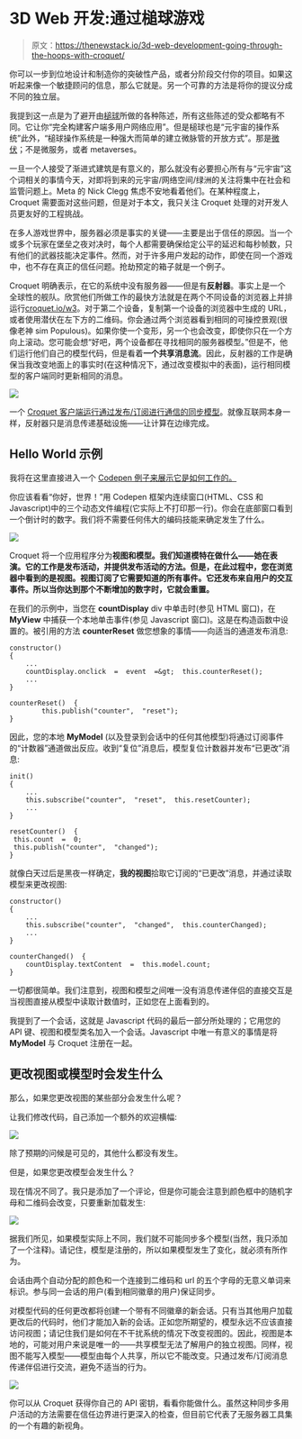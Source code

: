 # 3D Web 开发:通过槌球游戏

> 原文：<https://thenewstack.io/3d-web-development-going-through-the-hoops-with-croquet/>

你可以一步到位地设计和制造你的突破性产品，或者分阶段交付你的项目。如果这听起来像一个敏捷顾问的信息，那么它就是。另一个可靠的方法是将你的提议分成不同的独立层。

我提到这一点是为了避开由[槌球](http://croquet.io)所做的各种陈述，所有这些陈述的受众都略有不同。它让你“完全构建客户端多用户网络应用”。但是槌球也是“元宇宙的操作系统”此外，“槌球操作系统是一种强大而简单的建立微脉管的开放方式”。那是[微伏](https://thenewstack.io/croquet-woos-javascript-devs-with-a-web-based-metaverse/)；不是微服务，或者 metaverses。

一旦一个人接受了渐进式建筑是有意义的，那么就没有必要担心所有与“元宇宙”这个词相关的事情今天，对即将到来的元宇宙/网络空间/绿洲的关注将集中在社会和监管问题上。Meta 的 Nick Clegg 焦虑不安地看着他们。在某种程度上，Croquet 需要面对这些问题，但是对于本文，我只关注 Croquet 处理的对开发人员更友好的工程挑战。

在多人游戏世界中，服务器必须是事实的关键——主要是出于信任的原因。当一个或多个玩家在堡垒之夜对决时，每个人都需要确保给定公平的延迟和每秒帧数，只有他们的武器技能决定事件。然而，对于许多用户发起的动作，即使在同一个游戏中，也不存在真正的信任问题。抢劫预定的箱子就是一个例子。

Croquet 明确表示，在它的系统中没有服务器——但是有**反射器**。事实上是一个全球性的舰队。欣赏他们所做工作的最快方法就是在两个不同设备的浏览器上并排运行[croquet.io/w3](https://croquet.io/w3/)。对于第二个设备，复制第一个设备的浏览器中生成的 URL，或者使用潜伏在左下方的二维码。你会通过两个浏览器看到相同的可操控景观(很像老神 sim Populous)。如果你使一个变形，另一个也会改变，即使你只在一个方向上滚动。您可能会想“好吧，两个设备都在寻找相同的服务器模型。”但是不，他们运行他们自己的模型代码，但是看着**一个共享消息流**。因此，反射器的工作是确保当我改变地面上的事实时(在这种情况下，通过改变模拟中的表面)，运行相同模型的客户端同时更新相同的消息。

![](img/a8f524908d9b631dde5b4cf918dec231.png)

一个 [Croquet 客户端运行通过发布/订阅进行通信的同步模型](https://blog.codefrau.net/2021/08/what-is-croquet-anyways.html)。就像互联网本身一样，反射器只是消息传递基础设施——让计算在边缘完成。

## Hello World 示例

我将在这里直接进入一个 [Codepen 例子来展示它是如何工作的。](https://codepen.io/croquet/pen/bPNgMY)

你应该看看“你好，世界！”用 Codepen 框架内连续窗口(HTML、CSS 和 Javascript)中的三个动态文件编程(它实际上不打印那一行)。你会在底部窗口看到一个倒计时的数字。我们将不需要任何伟大的编码技能来确定发生了什么。

![](img/8de4a6d9f59a3323a9e307e7cc019dc0.png)

Croquet 将一个应用程序分为**视图和模型。我们知道模特在做什么——她在表演。它的工作是发布活动，并提供发布活动的方法。但是，在此过程中，您在浏览器中看到的是视图。视图订阅了它需要知道的所有事件。它还发布来自用户的交互事件。所以当你达到那个不断增加的数字时，它就会重置。**

在我们的示例中，当您在 **countDisplay** div 中单击时(参见 HTML 窗口)，在 **MyView** 中捕获一个本地单击事件(参见 Javascript 窗口)。这是在构造函数中设置的。被引用的方法 **counterReset** 做您想象的事情——向适当的通道发布消息:

```
constructor()
{
    ...
    countDisplay.onclick  =  event  =&gt;  this.counterReset();
    ...
}

counterReset()  {
        this.publish("counter",  "reset");
}

```

因此，您的本地 **MyModel** (以及登录到会话中的任何其他模型)将通过订阅事件的“计数器”通道做出反应。收到“复位”消息后，模型复位计数器并发布“已更改”消息:

```
init()
{
    ...
    this.subscribe("counter",  "reset",  this.resetCounter);
    ...
}

resetCounter()  {
 this.count  =  0;
 this.publish("counter",  "changed");
}

```

就像白天过后是黑夜一样确定，**我的视图**拾取它订阅的“已更改”消息，并通过读取模型来更改视图:

```
constructor()
{
    ...
    this.subscribe("counter",  "changed",  this.counterChanged);
    ...
}

counterChanged()  {
    countDisplay.textContent  =  this.model.count;
}

```

一切都很简单。我们注意到，视图和模型之间唯一没有消息传递伴侣的直接交互是当视图直接从模型中读取计数值时，正如您在上面看到的。

我提到了一个会话，这就是 Javascript 代码的最后一部分所处理的；它用您的 API 键、视图和模型类名加入一个会话。Javascript 中唯一有意义的事情是将 **MyModel** 与 Croquet 注册在一起。

## 更改视图或模型时会发生什么

那么，如果您更改视图的某些部分会发生什么呢？

让我们修改代码，自己添加一个额外的欢迎横幅:

![](img/7d4bab25982b2dbedca4c537ef5c14a8.png)

除了预期的问候是可见的，其他什么都没有发生。

但是，如果您更改模型会发生什么？

现在情况不同了。我只是添加了一个评论，但是你可能会注意到颜色框中的随机字母和二维码会改变，只要重新加载发生:

![](img/15228f56292f53b15b4d510966a167f4.png)

据我们所见，如果模型实际上不同，我们就不可能同步多个模型(当然，我只添加了一个注释)。请记住，模型是注册的，所以如果模型发生了变化，就必须有所作为。

会话由两个自动分配的颜色和一个连接到二维码和 url 的五个字母的无意义单词来标识。参与同一会话的用户(看到相同徽章的用户)保证同步。

对模型代码的任何更改都将创建一个带有不同徽章的新会话。只有当其他用户加载更改后的代码时，他们才能加入新的会话。正如您所期望的，模型永远不应该直接访问视图；请记住我们是如何在不干扰系统的情况下改变视图的。因此，视图是本地的，可能对用户来说是唯一的——共享模型无法了解用户的独立视图。同样，视图不能写入模型——模型由每个人共享，所以它不能改变。只通过发布/订阅消息传递伴侣进行交流，避免不适当的行为。

![](img/07feef1d1907ac85b28f43330cf47216.png)

你可以从 Croquet 获得你自己的 API 密钥，看看你能做什么。虽然这种同步多用户活动的方法需要在信任边界进行更深入的检查，但目前它代表了无服务器工具集的一个有趣的新视角。

<svg xmlns:xlink="http://www.w3.org/1999/xlink" viewBox="0 0 68 31" version="1.1"><title>Group</title> <desc>Created with Sketch.</desc></svg>
